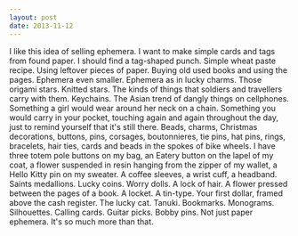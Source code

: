 ```yaml
---
layout: post
date: 2013-11-12
---
```


I like this idea of selling ephemera. I want to make simple cards and tags from found paper. I should find a tag-shaped punch. Simple wheat paste recipe. Using leftover pieces of paper. Buying old used books and using the pages. Ephemera even smaller. Ephemera as in lucky charms. Those origami stars. Knitted stars. The kinds of things that soldiers and travellers carry with them. Keychains. The Asian trend of dangly things on cellphones. Something a girl would wear around her neck on a chain. Something you would carry in your pocket, touching again and again throughout the day, just to remind yourself that it's still there. Beads, charms, Christmas decorations, buttons, pins, corsages, boutonnieres, tie pins, hat pins, rings, bracelets, hair ties, cards and beads in the spokes of bike wheels. I have three totem pole buttons on my bag, an Eatery button on the lapel of my coat, a flower suspended in resin hanging from the zipper of my wallet, a Hello Kitty pin on my sweater. A coffee sleeves, a wrist cuff, a headband. Saints medallions. Lucky coins. Worry dolls. A lock of hair. A flower pressed between the pages of a book. A locket. A tin-type. Your first dollar, framed above the cash register. The lucky cat. Tanuki. Bookmarks. Monograms. Silhouettes. Calling cards. Guitar picks. Bobby pins. Not just paper ephemera. It's so much more than that.
